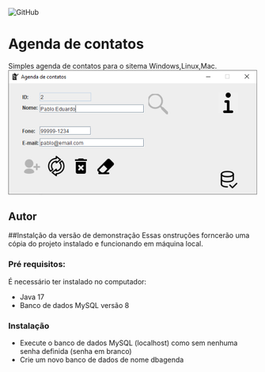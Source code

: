 ![GitHub](https://img.shields.io/github/license/kauanoliveira01/agenda)

# Agenda de contatos
Simples agenda de contatos para o sitema Windows,Linux,Mac.
![Print da tela](https://github.com/kauanoliveira01/Agenda/blob/main/img/print.png)
## Autor 

##Instalção da versão de demonstração
Essas onstruções forncerão uma cópia do projeto instalado e funcionando em máquina local.
### Pré requisitos:
É necessário ter instalado no computador:
* Java 17
* Banco de dados MySQL versão 8
### Instalação
* Execute o banco de dados MySQL (localhost) como sem nenhuma senha definida (senha em branco)
* Crie um novo banco de dados de nome dbagenda
